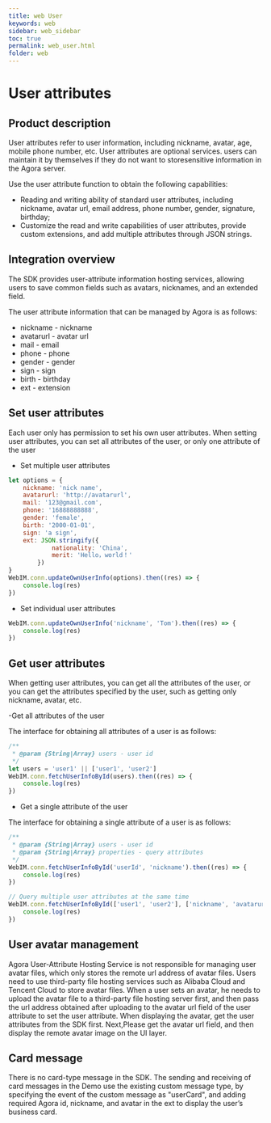 ```yaml
---
title: web User
keywords: web
sidebar: web_sidebar
toc: true
permalink: web_user.html
folder: web
---
```


# User attributes

## Product description 

User attributes refer to user information, including nickname, avatar, age, mobile phone number, etc.
User attributes are optional services. users can maintain it by themselves if they do not want to storesensitive information in the Agora server.

Use the user attribute function to obtain the following capabilities:

- Reading and writing ability of standard user attributes, including nickname, avatar url, email address, phone number, gender, signature, birthday;
- Customize the read and write capabilities of user attributes, provide custom extensions, and add multiple attributes through JSON strings.

## Integration overview

The SDK provides user-attribute information hosting services, allowing users to save common fields such as avatars, nicknames, and an extended field.

The user attribute information that can be managed by Agora is as follows:
* nickname - nickname
* avatarurl - avatar url
* mail - email
* phone - phone
* gender - gender
* sign - sign
* birth - birthday
* ext - extension 

## Set user attributes

Each user only has permission to set his own user attributes.
When setting user attributes, you can set all attributes of the user, or only one attribute of the user

- Set multiple user attributes 

```js
let options = {
    nickname: 'nick name',
    avatarurl: 'http://avatarurl',
    mail: '123@gmail.com',
    phone: '16888888888',
    gender: 'female',
    birth: '2000-01-01',
    sign: 'a sign',
    ext: JSON.stringify({
            nationality: 'China',
            merit: 'Hello，world！'
        })
}
WebIM.conn.updateOwnUserInfo(options).then((res) => {
    console.log(res)
})
```
-   Set individual user attributes

```js
WebIM.conn.updateOwnUserInfo('nickname', 'Tom').then((res) => {
    console.log(res)
})
```
## Get user attributes

When getting user attributes, you can get all the attributes of the user, or you can get the attributes specified by the user, such as getting only nickname, avatar, etc.

-Get all attributes of the user

The interface for obtaining all attributes of a user is as follows:

```js
/**
 * @param {String|Array} users - user id
 */
let users = 'user1' || ['user1', 'user2']
WebIM.conn.fetchUserInfoById(users).then((res) => {
    console.log(res)
})
```
-   Get a single attribute of the user

The interface for obtaining a single attribute of a user is as follows:
```js
/**
 * @param {String|Array} users - user id
 * @param {String|Array} properties - query attributes
 */
WebIM.conn.fetchUserInfoById('userId', 'nickname').then((res) => {
    console.log(res)
})

// Query multiple user attributes at the same time
WebIM.conn.fetchUserInfoById(['user1', 'user2'], ['nickname', 'avatarurl']).then((res) => {
    console.log(res)
})
```
## User avatar management

Agora User-Attribute Hosting Service is not responsible for managing user avatar files, which only stores the remote url address of avatar files. Users need to use third-party file hosting services such as Alibaba Cloud and Tencent Cloud to store avatar files. When a user sets an avatar, he needs to upload the avatar file to a third-party file hosting server first, and then pass the url address obtained after uploading to the avatar url field of the user attribute to set the user attribute. When displaying the avatar, get the user attributes from the SDK first. Next,Please get the avatar url field, and then display the remote avatar image on the UI layer.

## Card message 

There is no card-type message in the SDK. The sending and receiving of card messages in the Demo use the existing custom message type, by specifying the event of the custom message as \"userCard\", and adding required Agora id, nickname, and avatar in the ext to display the user’s business card. 
